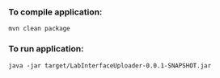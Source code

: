 ### To compile application:

```mvn clean package```

### To run application:

```java -jar target/LabInterfaceUploader-0.0.1-SNAPSHOT.jar```
